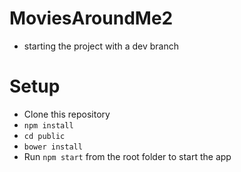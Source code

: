 # MoviesAroundMe2

- starting the project with a dev branch

# Setup
- Clone this repository
- `npm install`
- `cd public`
- `bower install`
- Run `npm start` from the root folder to start the app
